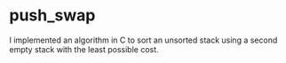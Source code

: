 # push_swap
I implemented an algorithm in C to sort an unsorted stack using a second empty stack with the least possible cost.
